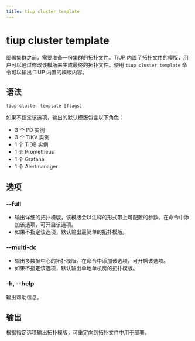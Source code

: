 ```yaml
---
title: tiup cluster template
---
```


# tiup cluster template

部署集群之前，需要准备一份集群的[拓扑文件](/tiup/tiup-cluster-topology-reference.md)。TiUP 内置了拓扑文件的模版，用户可以通过修改该模版来生成最终的拓扑文件。使用 `tiup cluster template` 命令可以输出 TiUP 内置的模版内容。

## 语法

```shell
tiup cluster template [flags]
```

如果不指定该选项，输出的默认模版包含以下角色：

- 3 个 PD 实例
- 3 个 TiKV 实例
- 1 个 TiDB 实例
- 1 个 Prometheus
- 1 个 Grafana
- 1 个 Alertmanager

## 选项

### --full

- 输出详细的拓扑模版，该模版会以注释的形式带上可配置的参数。在命令中添加该选项，可开启该选项。
- 如果不指定该选项，默认输出最简单的拓扑模版。

### --multi-dc

- 输出多数据中心的拓扑模版。在命令中添加该选项，可开启该选项。
- 如果不指定该选项，默认输出单地单机房的拓扑模版。

### -h, --help

输出帮助信息。

## 输出

根据指定选项输出拓扑模版，可重定向到拓扑文件中用于部署。
